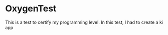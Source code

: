 # OxygenTest
This is a test to certify my programming level. In this test, I had to create a ki app

